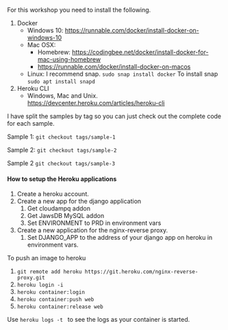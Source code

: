 For this workshop you need to install the following.

1. Docker
    - Windows 10: https://runnable.com/docker/install-docker-on-windows-10
    - Mac OSX: 
        - Homebrew: https://codingbee.net/docker/install-docker-for-mac-using-homebrew
        - https://runnable.com/docker/install-docker-on-macos
    - Linux: I recommend snap. ```sudo snap install docker``` To install snap ```sudo apt install snapd```
2. Heroku CLI
    - Windows, Mac and Unix. https://devcenter.heroku.com/articles/heroku-cli
    
I have split the samples by tag so you can just check out the complete code for each sample.
    
Sample 1: ```git checkout tags/sample-1``` 

Sample 2: ```git checkout tags/sample-2```

Sample 2  ```git checkout tags/sample-3```


#### How to setup the Heroku applications
1. Create a heroku account.
2. Create a new app for the django application
    1. Get cloudampq addon
    2. Get JawsDB MySQL addon
    3. Set ENVIRONMENT to PRD in environment vars
3. Create a new application for the nginx-reverse proxy.
    1. Set DJANGO_APP to the address of your django app on heroku in environment vars.

To push an image to heroku 
1. ```git remote add heroku https://git.heroku.com/nginx-reverse-proxy.git```
2. ```heroku login -i```
3. ```heroku container:login```
4. ```heroku container:push web```
5. ```heroku container:release web ``` 

Use ```heroku logs -t ``` to see the logs as your container is started.



